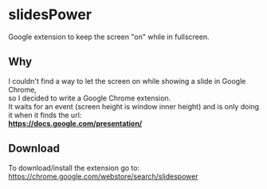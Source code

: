 # slidesPower
Google extension to keep the screen "on" while in fullscreen.
## Why
I couldn't find a way to let the screen on while showing a slide in Google Chrome,\
so I decided to write a Google Chrome extension.\
It waits for an event (screen height is window inner height) and is only doing it when it finds the url:\
**https://docs.google.com/presentation/**

## Download
To download/install the extension go to: https://chrome.google.com/webstore/search/slidespower
